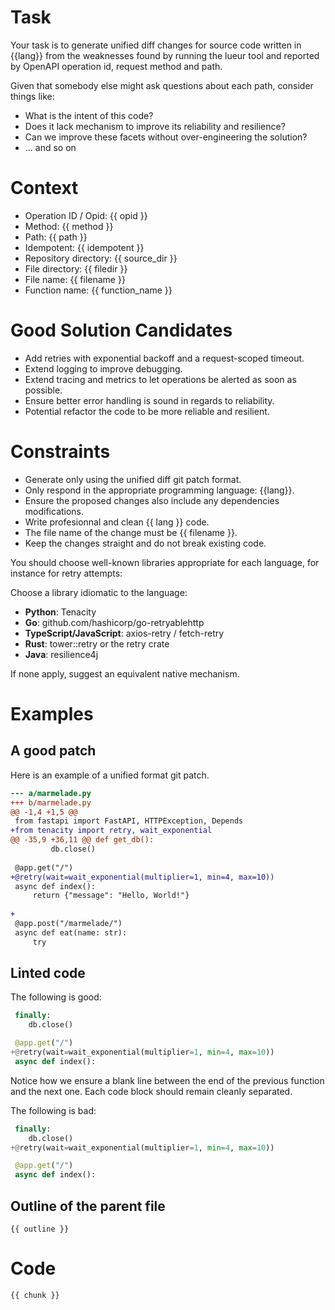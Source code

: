 # Task

Your task is to generate unified diff changes for source code written in {{lang}}
from the weaknesses found by running the lueur tool and reported by OpenAPI
operation id, request method and path.

Given that somebody else might ask questions about each path, consider things like:

- What is the intent of this code?
- Does it lack mechanism to improve its reliability and resilience?
- Can we improve these facets without over-engineering the solution?
- ... and so on

# Context

- Operation ID / Opid:  {{ opid }}
- Method:  {{ method }}
- Path: {{ path }}
- Idempotent: {{ idempotent }}
- Repository directory: {{ source_dir }}
- File directory: {{ filedir }}
- File name: {{ filename }}
- Function name: {{ function_name }}

# Good Solution Candidates

* Add retries with exponential backoff and a request-scoped timeout.
* Extend logging to improve debugging.
* Extend tracing and metrics to let operations be alerted as soon as possible.
* Ensure better error handling is sound in regards to reliability.
* Potential refactor the code to be more reliable and resilient.

# Constraints

- Generate only using the unified diff git patch format.
- Only respond in the appropriate programming language: {{lang}}.
- Ensure the proposed changes also include any dependencies modifications.
- Write profesionnal and clean {{ lang }} code.
- The file name of the change must be {{ filename }}.
- Keep the changes straight and do not break existing code.

You should choose well-known libraries appropriate for each language, for
instance for retry attempts:

Choose a library idiomatic to the language:

- **Python**: Tenacity
- **Go**: github.com/hashicorp/go-retryablehttp
- **TypeScript/JavaScript**: axios-retry / fetch-retry
- **Rust**: tower::retry or the retry crate
- **Java**: resilience4j

If none apply, suggest an equivalent native mechanism.

# Examples

## A good patch

Here is an example of a unified format git patch.

```patch
--- a/marmelade.py
+++ b/marmelade.py
@@ -1,4 +1,5 @@
 from fastapi import FastAPI, HTTPException, Depends
+from tenacity import retry, wait_exponential
@@ -35,9 +36,11 @@ def get_db():
         db.close()
 
 @app.get("/")
+@retry(wait=wait_exponential(multiplier=1, min=4, max=10))
 async def index():
     return {"message": "Hello, World!"}
 
+
 @app.post("/marmelade/")
 async def eat(name: str):
     try
```

## Linted code

The following is good:

```python
 finally:
    db.close()

 @app.get("/")
+@retry(wait=wait_exponential(multiplier=1, min=4, max=10))
 async def index():
```

Notice how we ensure a blank line between the end of the previous function
and the next one. Each code block should remain cleanly separated.

The following is bad:

```python
 finally:
    db.close()
+@retry(wait=wait_exponential(multiplier=1, min=4, max=10))

 @app.get("/")
 async def index():
```


## Outline of the parent file

```
{{ outline }}
```

# Code

```
{{ chunk }}
```
